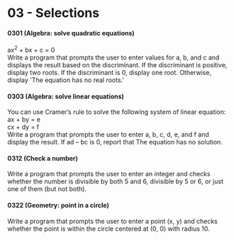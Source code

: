 # 03 - Selections
#### 0301 (Algebra: solve quadratic equations) 
ax<sup>2</sup> + bx + c = 0  
Write a program that prompts the user to enter values for a, b, and c and displays
the result based on the discriminant. If the discriminant is positive, display two
roots. If the discriminant is 0, display one root. Otherwise, display 'The equation
has no real roots.'

#### 0303 (Algebra: solve linear equations) 
You can use Cramer’s rule to solve the following system of linear equation:
ax + by = e    
cx + dy = f  
Write a program that prompts the user to enter a, b, c, d, e, and f and display the
result. If ad – bc is 0, report that The equation has no solution.
#### 0312 (Check a number)
Write a program that prompts the user to enter an integer and checks whether the number is divisible by both 5 and 6, divisible by 5 or 6, or just
one of them (but not both).
#### 0322 (Geometry: point in a circle)
Write a program that prompts the user to enter a
point (x, y) and checks whether the point is within the circle centered at (0, 0) with
radius 10.
